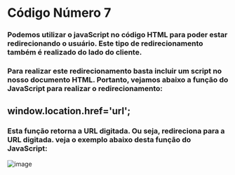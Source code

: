 # Código Número 7

### Podemos utilizar o javaScript no código HTML para poder estar redirecionando o usuário. Este tipo de redirecionamento também é realizado do lado do cliente.

### Para realizar este redirecionamento basta incluir um script no nosso documento HTML. Portanto, vejamos abaixo a função do JavaScript para realizar o redirecionamento:

## window.location.href='url';
### Esta função retorna a URL digitada. Ou seja, redireciona para a URL digitada. veja o exemplo abaixo desta função do JavaScript:

![image](https://github.com/VitorConsulo/Atividade-JS-/assets/159576126/0100bce5-060e-459b-b141-ea9a7ff5ce67)

